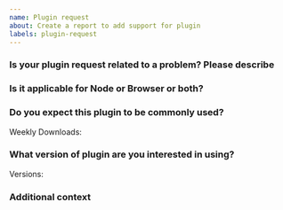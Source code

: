 ```yaml
---
name: Plugin request
about: Create a report to add support for plugin
labels: plugin-request
---
```


<!--
**NB:** Before opening a plugin support request against this repo, consider whether the plugin should/could be implemented in the [other OpenTelemetry client libraries](https://github.com/open-telemetry/). If so, please [open an issue on opentelemetry-specification](https://github.com/open-telemetry/opentelemetry-specification/issues/new) first.

You are welcome to try to build your own plugin. If you do, please let us know if you have any questions/feedback.
-->

### Is your plugin request related to a problem? Please describe
<!--
A clear and concise description of what the problem is. Ex. I'm always frustrated when [...]
-->


### Is it applicable for Node or Browser or both?


### Do you expect this plugin to be commonly used?
Weekly Downloads:

### What version of plugin are you interested in using?
Versions:

### Additional context
<!--
Add any other context or screenshots about the plugin request here. Is there a reference you could point for the well-defined lifecycle methods?
-->

